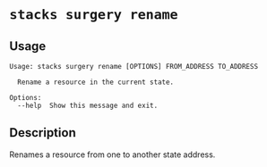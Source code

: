 # `stacks surgery rename`

## Usage
```
Usage: stacks surgery rename [OPTIONS] FROM_ADDRESS TO_ADDRESS

  Rename a resource in the current state.

Options:
  --help  Show this message and exit.
```

## Description

Renames a resource from one to another state address.
